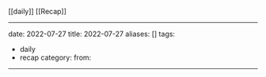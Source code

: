 [[daily]] [[Recap]]

---
date: 2022-07-27
title: 2022-07-27
aliases:  []
tags: 
  - daily
  - recap
category: 
from: 

---

